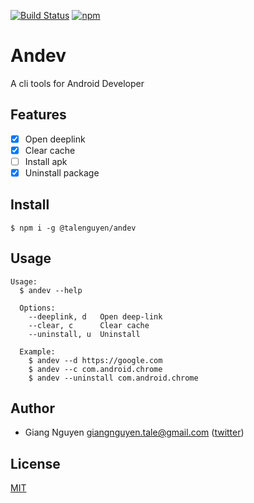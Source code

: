 [![Build Status](https://travis-ci.org/talenguyen/andev.svg?branch=master)](https://travis-ci.org/talenguyen/andev)
[![npm](https://img.shields.io/badge/npm-v1.1.2-blue.svg)](https://www.npmjs.com/package/@talenguyen/andev)

# Andev

A cli tools for Android Developer

## Features

 * [x] Open deeplink 
 * [x] Clear cache
 * [ ] Install apk
 * [x] Uninstall package
 
## Install

```shell
$ npm i -g @talenguyen/andev
```

## Usage

```shell
Usage:
  $ andev --help

  Options:
    --deeplink, d   Open deep-link
    --clear, c      Clear cache
    --uninstall, u  Uninstall 

  Example:
    $ andev --d https://google.com
    $ andev --c com.android.chrome
    $ andev --uninstall com.android.chrome
```

## Author
- Giang Nguyen <giangnguyen.tale@gmail.com> ([twitter](https://twitter.com/Tale_Nguyen))

## License

[MIT](LICENSE)

